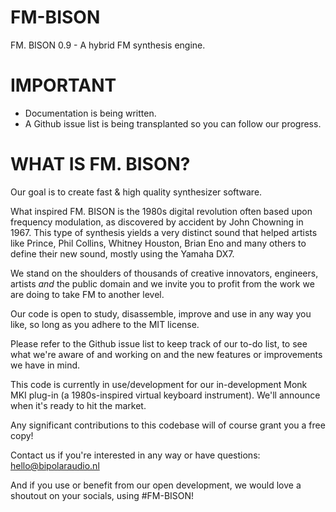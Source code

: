 # FM-BISON

FM. BISON 0.9 - A hybrid FM synthesis engine.

# IMPORTANT 

- Documentation is being written.
- A Github issue list is being transplanted so you can follow our progress.

# WHAT IS FM. BISON?

Our goal is to create fast & high quality synthesizer software.

What inspired FM. BISON is the 1980s digital revolution often based upon frequency modulation,
as discovered by accident by John Chowning in 1967. This type of synthesis yields a very distinct
sound that helped artists like Prince, Phil Collins, Whitney Houston, Brian Eno and many others
to define their new sound, mostly using the Yamaha DX7.

We stand on the shoulders of thousands of creative innovators, engineers, artists *and* the public
domain and we invite you to profit from the work we are doing to take FM to another level.

Our code is open to study, disassemble, improve and use in any way you like, so long as you adhere
to the MIT license.

Please refer to the Github issue list to keep track of our to-do list, to see what we're aware of and working 
on and the new features or improvements we have in mind.

This code is currently in use/development for our in-development Monk MKI plug-in (a 1980s-inspired virtual keyboard instrument). We'll announce when it's ready to hit the market.

Any significant contributions to this codebase will of course grant you a free copy!

Contact us if you're interested in any way or have questions: hello@bipolaraudio.nl

And if you use or benefit from our open development, we would love a shoutout on your socials, using #FM-BISON!
